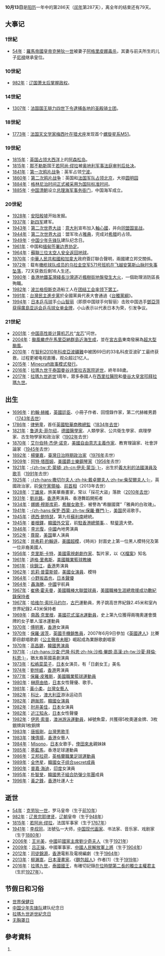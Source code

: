 **10月13日**是[阳历](../Page/阳历.md "wikilink")一年中的第286天（[闰年](../Page/闰年.md "wikilink")第287天），离全年的结束还有79天。

## 大事记

### 1世紀

  - [54年](https://zh.wikipedia.org/wiki/54年 "wikilink")：[羅馬帝國](../Page/羅馬帝國.md "wikilink")[皇帝](../Page/羅馬皇帝.md "wikilink")[克勞狄一世](../Page/克勞狄一世.md "wikilink")被妻子[阿格里皮娜毒杀](../Page/小阿格里皮娜.md "wikilink")，其妻与前夫所生的儿子[尼禄](../Page/尼禄.md "wikilink")继承皇位。

### 10世紀

  - [982年](https://zh.wikipedia.org/wiki/982年 "wikilink")：[辽国](../Page/辽朝.md "wikilink")[萧太后掌握政权](../Page/萧绰.md "wikilink")。

### 14世紀

  - [1307年](https://zh.wikipedia.org/wiki/1307年 "wikilink")：[法国国王](https://zh.wikipedia.org/wiki/法国 "wikilink")[腓力四世下令逮捕各地的](../Page/腓力四世_\(法兰西\).md "wikilink")[圣殿骑士团](../Page/圣殿骑士团.md "wikilink")。

### 18世紀

  - [1773年](../Page/1773年.md "wikilink")：[法国天文学家](https://zh.wikipedia.org/wiki/法国 "wikilink")[梅西叶在](../Page/夏尔·梅西耶.md "wikilink")[猎犬座](../Page/猎犬座.md "wikilink")发现首个[螺旋星系](../Page/螺旋星系.md "wikilink")[M51](https://zh.wikipedia.org/wiki/M51 "wikilink")。

### 19世紀

  - [1815年](../Page/1815年.md "wikilink")：[英国占领](https://zh.wikipedia.org/wiki/英国 "wikilink")[大西洋](../Page/大西洋.md "wikilink")上的[阿森松岛](../Page/阿森松岛.md "wikilink")。
  - [1815年](../Page/1815年.md "wikilink")：[那不勒斯](../Page/那不勒斯.md "wikilink")国王[若阿尚·缪拉](../Page/若阿尚·缪拉.md "wikilink")被[奥地利军事法庭审判后处决](https://zh.wikipedia.org/wiki/奥地利 "wikilink")。
  - [1841年](https://zh.wikipedia.org/wiki/1841年 "wikilink")：[第一次鸦片战争](../Page/第一次鸦片战争.md "wikilink")：英军占领[宁波](../Page/宁波市.md "wikilink")。
  - [1860年](../Page/1860年.md "wikilink")：[第二次鸦片战争](../Page/第二次鸦片战争.md "wikilink")：英国和[法国军队占领](https://zh.wikipedia.org/wiki/法国 "wikilink")[北京](../Page/北京市.md "wikilink")，大掠[圆明园](../Page/圆明园.md "wikilink")
  - [1884年](../Page/1884年.md "wikilink")：[格林尼治时间正式被采用为](../Page/格林尼治標準時間.md "wikilink")[国际标准时间](../Page/协调世界时.md "wikilink")。
  - [1885年](../Page/1885年.md "wikilink")：[中国](https://zh.wikipedia.org/wiki/中国 "wikilink")[清朝](../Page/清朝.md "wikilink")设立[总理海军事务衙门](https://zh.wikipedia.org/wiki/总理海军事务衙门 "wikilink")，中国海军成立。

### 20世紀

  - [1928年](../Page/1928年.md "wikilink")：[安阳](https://zh.wikipedia.org/wiki/安阳 "wikilink")[殷墟](../Page/殷墟.md "wikilink")开始发掘。
  - [1937年](../Page/1937年.md "wikilink")：[新四军](../Page/新四军.md "wikilink")建军。
  - [1943年](../Page/1943年.md "wikilink")：[第二次世界大战](../Page/第二次世界大战.md "wikilink")：[意大利](../Page/意大利.md "wikilink")宣布加入[軸心國](https://zh.wikipedia.org/wiki/軸心國 "wikilink")，并向[同盟国宣战](https://zh.wikipedia.org/wiki/同盟国 "wikilink")。
  - [1944年](../Page/1944年.md "wikilink")：[第二次世界大战](../Page/第二次世界大战.md "wikilink")：盟军攻占[雅典](../Page/雅典.md "wikilink")，完成对[希腊](../Page/希腊.md "wikilink")的占领。
  - [1949年](../Page/1949年.md "wikilink")：[中国少年先锋队](../Page/中国少年先锋队.md "wikilink")建队纪念日。
  - [1961年](../Page/1961年.md "wikilink")：中国和[缅甸签署边界协定](https://zh.wikipedia.org/wiki/缅甸 "wikilink")。
  - [1964年](../Page/1964年.md "wikilink")：[蘇聯三位](https://zh.wikipedia.org/wiki/蘇聯 "wikilink")[太空人安全返回](https://zh.wikipedia.org/wiki/太空人 "wikilink")[地球](../Page/地球.md "wikilink")。
  - [1970年](../Page/1970年.md "wikilink")：[中華人民共和國和](https://zh.wikipedia.org/wiki/中華人民共和國 "wikilink")[加拿大](../Page/加拿大.md "wikilink")政府簽訂聯合聲明，兩國建立邦交關係。
  - [1972年](../Page/1972年.md "wikilink")：载有[橄榄球队成员的](https://zh.wikipedia.org/wiki/橄榄球 "wikilink")[乌拉圭空军571号班机在飞越](../Page/烏拉圭空軍571號班機空難.md "wikilink")[安第斯山脉时失事坠落](https://zh.wikipedia.org/wiki/安第斯山脉 "wikilink")，72天获救后剩16人生还。
  - [1980年](../Page/1980年.md "wikilink")：[香港地鐵](../Page/香港地鐵.md "wikilink")[荃灣綫](../Page/荃灣綫.md "wikilink")[長沙灣道](../Page/長沙灣道.md "wikilink")近[楓樹街地盤發生大火](https://zh.wikipedia.org/wiki/楓樹街 "wikilink")，一個助理消防區長殉職。
  - [1982年](../Page/1982年.md "wikilink")：[波兰](https://zh.wikipedia.org/wiki/波兰 "wikilink")[格但斯克](../Page/格但斯克.md "wikilink")造船工人在[团结工会率领下罢工](../Page/團結工聯.md "wikilink")。
  - [1991年](../Page/1991年.md "wikilink")：[台灣](https://zh.wikipedia.org/wiki/台灣 "wikilink")[民主進步黨](../Page/民主進步黨.md "wikilink")於全國黨員代表大會通過《[台獨黨綱](../Page/台獨黨綱.md "wikilink")》。
  - [1994年](../Page/1994年.md "wikilink")：[日本](../Page/日本.md "wikilink")[乒乓球](../Page/乒乓球.md "wikilink")手[小山智丽](https://zh.wikipedia.org/wiki/小山智丽 "wikilink")（即原中国球手何智丽）击败中国选手[鄧亞萍获得](https://zh.wikipedia.org/wiki/鄧亞萍 "wikilink")[廣島亚运会乒乓球女单金牌](https://zh.wikipedia.org/wiki/第十二屆亞洲運動會 "wikilink")，小山表示以代表日本为荣，引发争议。

### 21世紀

  - [2001年](../Page/2001年.md "wikilink")：[中国高性能计算机芯片](https://zh.wikipedia.org/wiki/中国 "wikilink")“[龙芯](../Page/龙芯.md "wikilink")”问世。
  - [2004年](../Page/2004年.md "wikilink")：[颱風蠍虎在](https://zh.wikipedia.org/wiki/颱風蠍虎_\(2004年\) "wikilink")[馬里亞納群島近海生成](https://zh.wikipedia.org/wiki/馬里亞納群島 "wikilink")，並在[宮古島](../Page/宮古島.md "wikilink")東南發展為[超大型颱風](https://zh.wikipedia.org/wiki/超大型颱風 "wikilink")。
  - [2010年](https://zh.wikipedia.org/wiki/2010年 "wikilink")：在[智利](../Page/智利.md "wikilink")[2010年科皮亞波礦難](../Page/2010年科皮亞波礦難.md "wikilink")中被困69日的33名科皮亚波矿工最终获救，过程更被电视直播，观众超过1亿人。
  - [2015年](../Page/2015年.md "wikilink")：[Minecraft故事模式發行](https://zh.wikipedia.org/wiki/Minecraft "wikilink")。
  - [2016年](../Page/2016年.md "wikilink")：[拉瑪九世于泰国曼谷](https://zh.wikipedia.org/wiki/拉瑪九世 "wikilink")[诗里拉吉医院逝世](https://zh.wikipedia.org/wiki/诗里拉吉医院 "wikilink")，終年88歲。
  - [2017年](../Page/2017年.md "wikilink")：[拉瑪九世逝世](https://zh.wikipedia.org/wiki/拉瑪九世 "wikilink")1周年，眾多泰國人在[西里拉醫院](../Page/西里拉醫院.md "wikilink")和[曼谷大皇宮叩拜](https://zh.wikipedia.org/wiki/曼谷大皇宮 "wikilink")[拉瑪九世](https://zh.wikipedia.org/wiki/拉瑪九世 "wikilink")。

## 出生

  - [1696年](https://zh.wikipedia.org/wiki/1696年 "wikilink")：[約翰·赫維](../Page/約翰·赫維，第二代赫維男爵.md "wikilink")，[英國廷臣](https://zh.wikipedia.org/wiki/英國 "wikilink")、小冊子作者、回憶錄作家，第二代赫維男爵（[1743年去世](https://zh.wikipedia.org/wiki/1743年 "wikilink")）
  - [1786年](https://zh.wikipedia.org/wiki/1786年 "wikilink")：[律勞卑](../Page/律勞卑.md "wikilink")，首任[英國](https://zh.wikipedia.org/wiki/英國 "wikilink")[駐華商務總監](../Page/英國駐華商務總監.md "wikilink")（[1834年去世](https://zh.wikipedia.org/wiki/1834年 "wikilink")）
  - [1821年](https://zh.wikipedia.org/wiki/1821年 "wikilink")：[鲁道夫·菲尔绍](../Page/鲁道夫·菲尔绍.md "wikilink")，[德國醫學家](https://zh.wikipedia.org/wiki/德國 "wikilink")、人類學家、公共衛生學家、病理學家、古生物學家和政治家（[1902年](../Page/1902年.md "wikilink")去世）
  - [1870年](https://zh.wikipedia.org/wiki/1870年 "wikilink")：[艾尔伯特·杰伊·诺克](../Page/艾尔伯特·杰伊·诺克.md "wikilink")，[美國自由意志主義作家](https://zh.wikipedia.org/wiki/美國 "wikilink")、教育理論家、社會評論家（[1945年](../Page/1945年.md "wikilink")去世）
  - [1892年](../Page/1892年.md "wikilink")：[楊肇嘉](../Page/楊肇嘉.md "wikilink")，[臺灣日治時期政治家](https://zh.wikipedia.org/wiki/臺灣日治時期 "wikilink")（[1976年](../Page/1976年.md "wikilink")去世）
  - [1909年](../Page/1909年.md "wikilink")：[阿特·塔图姆](../Page/阿特·塔图姆.md "wikilink")，[美國爵士樂鋼琴家](https://zh.wikipedia.org/wiki/美國 "wikilink")（[1956年](../Page/1956年.md "wikilink")去世）
  - [1921年](../Page/1921年.md "wikilink")：[-{zh-tw:尤·蒙頓; zh-cn:伊夫·蒙当; }-](../Page/伊夫·蒙当.md "wikilink")，出生於[義大利的](https://zh.wikipedia.org/wiki/義大利 "wikilink")[法國演員及歌手](https://zh.wikipedia.org/wiki/法國 "wikilink")（[1991年](../Page/1991年.md "wikilink")去世）
  - [1925年](../Page/1925年.md "wikilink")：[-{zh-hans:撒切尔夫人;zh-hk:戴卓爾夫人;zh-tw:柴契爾夫人;}-](https://zh.wikipedia.org/wiki/玛格利特·撒切尔 "wikilink")，英國政治家，前[保守黨領袖](https://zh.wikipedia.org/wiki/保守黨 "wikilink")、[前首相](../Page/英国首相.md "wikilink")（2013年去世）
  - [1928年](../Page/1928年.md "wikilink")：[丁雄泉](../Page/丁雄泉.md "wikilink")，旅美華裔畫家，常以「採花大盜」落款（[2010年去世](https://zh.wikipedia.org/wiki/2010年 "wikilink")）
  - [1931年](../Page/1931年.md "wikilink")：[劉兆銘](../Page/劉兆銘.md "wikilink")，[香港](../Page/香港.md "wikilink")男演員、香港舞蹈開拓者
  - [1934年](../Page/1934年.md "wikilink")：[娜娜·穆斯库莉](../Page/娜娜·穆斯库莉.md "wikilink")，[希臘女歌手](https://zh.wikipedia.org/wiki/希臘 "wikilink")，被譽為“希臘國寶”「雅典的白玫瑰」。
  - [1941年](../Page/1941年.md "wikilink")：[-{zh-hans:保罗·西蒙; zh-tw:保羅·賽門;}-](../Page/保罗·西蒙.md "wikilink")，[美国](../Page/美国.md "wikilink")民谣歌手。
  - [1945年](../Page/1945年.md "wikilink")：[德西·鲍特瑟](../Page/德西·鲍特瑟.md "wikilink")，第九任[蘇利南](../Page/蘇利南.md "wikilink")總統。
  - [1945年](../Page/1945年.md "wikilink")：[姜根鐸](../Page/姜根鐸.md "wikilink")，[韓國外交官](https://zh.wikipedia.org/wiki/韓國 "wikilink")，前[駐香港總領事](../Page/大韓民國駐香港總領事館.md "wikilink")、、駐[斐濟](../Page/斐濟.md "wikilink")大使。
  - [1946年](../Page/1946年.md "wikilink")：[李光復](https://zh.wikipedia.org/wiki/李光復 "wikilink")，[中國](../Page/中國.md "wikilink")內地男演員
  - [1952年](../Page/1952年.md "wikilink")：[尊龍](../Page/尊龍.md "wikilink")，[美国](../Page/美国.md "wikilink")華人演員
  - [1952年](../Page/1952年.md "wikilink")：[貝弗莉·約翰遜](../Page/貝弗莉·約翰遜.md "wikilink")，[美國超模](https://zh.wikipedia.org/wiki/美國 "wikilink")，《時尚》封面史上第一位黑人模特兒及第一位非裔美國人
  - [1956年](../Page/1956年.md "wikilink")：[克里斯·卡特](https://zh.wikipedia.org/wiki/克里斯·卡特 "wikilink")，[美國電視劇劇作家](https://zh.wikipedia.org/wiki/美國 "wikilink")、製片家，以《[X檔案](https://zh.wikipedia.org/wiki/X檔案 "wikilink")》知名
  - [1961年](../Page/1961年.md "wikilink")：[道格·里弗斯](https://zh.wikipedia.org/wiki/道格·里弗斯 "wikilink")，[美國職業籃球教練](https://zh.wikipedia.org/wiki/美國 "wikilink")
  - [1961年](../Page/1961年.md "wikilink")：[徐錦江](../Page/徐錦江.md "wikilink")，[香港](../Page/香港.md "wikilink")男演員
  - [1962年](../Page/1962年.md "wikilink")：[凯莉·普雷斯顿](../Page/凯莉·普雷斯顿.md "wikilink")，[美國女演員](https://zh.wikipedia.org/wiki/美國 "wikilink")、模特
  - [1964年](../Page/1964年.md "wikilink")：[小野坂昌也](../Page/小野坂昌也.md "wikilink")，[日本](../Page/日本.md "wikilink")[聲優](https://zh.wikipedia.org/wiki/日本配音員 "wikilink")
  - [1964年](../Page/1964年.md "wikilink")：[聶海勝](https://zh.wikipedia.org/wiki/聶海勝 "wikilink")，[中國](../Page/中國.md "wikilink")宇航員
  - [1967年](../Page/1967年.md "wikilink")：[崔佛·霍夫曼](../Page/崔佛·霍夫曼.md "wikilink")，[美國職棒大聯盟球員](https://zh.wikipedia.org/wiki/美國職棒大聯盟 "wikilink")，[美國職棒生涯總救援成功數紀錄保持者](https://zh.wikipedia.org/wiki/美國 "wikilink")
  - [1967年](../Page/1967年.md "wikilink")：[哈维尔·索托马约尔](../Page/哈维尔·索托马约尔.md "wikilink")，[古巴](../Page/古巴.md "wikilink")運動員，男子跳高世界紀錄2.45米和室內世界紀錄2.43米保持者
  - [1969年](../Page/1969年.md "wikilink")：[南茜·克里根](../Page/南茜·克里根.md "wikilink")，[美國花式溜冰運動員](https://zh.wikipedia.org/wiki/美國 "wikilink")，史上第九位獲得兩塊奧運會獎牌的女子單人溜冰運動員
  - [1970年](../Page/1970年.md "wikilink")：[傅明憲](../Page/傅明憲.md "wikilink")，[香港](../Page/香港.md "wikilink")女演員
  - [1970年](../Page/1970年.md "wikilink")：[保羅·波茨](../Page/保羅·波茨.md "wikilink")，[英國手機銷售員](https://zh.wikipedia.org/wiki/英國 "wikilink")，2007年6月9日參加《[英國達人](https://zh.wikipedia.org/wiki/英國達人 "wikilink")》比賽節目獻唱歌劇《[公主徹夜未眠](../Page/公主徹夜未眠.md "wikilink")》崛起成為業餘歌劇唱家
  - [1970年](../Page/1970年.md "wikilink")：[高昌錫](../Page/高昌錫.md "wikilink")，[韓國男演員](https://zh.wikipedia.org/wiki/韓國 "wikilink")
  - [1971年](../Page/1971年.md "wikilink")：[-{zh-hans:沙查·巴隆·科恩;zh-hk:沙格·畢朗·高漢;zh-tw:沙夏·拜倫·科恩;}-](../Page/沙查·巴隆·科恩.md "wikilink")，猶太裔英國喜劇演員
  - [1973年](../Page/1973年.md "wikilink")：[松嶋菜菜子](../Page/松嶋菜菜子.md "wikilink")，[日本](../Page/日本.md "wikilink")女演员，有「日劇女王」美名
  - [1974年](../Page/1974年.md "wikilink")：[劉愷威](../Page/劉愷威.md "wikilink")，[香港](../Page/香港.md "wikilink")男演員
  - [1977年](../Page/1977年.md "wikilink")：[保羅·皮雅斯](https://zh.wikipedia.org/wiki/保罗·皮尔斯 "wikilink")，[美國職業籃球運動員](https://zh.wikipedia.org/wiki/美國 "wikilink")
  - [1980年](../Page/1980年.md "wikilink")：[榊原由依](../Page/榊原由依.md "wikilink")，[日本](../Page/日本.md "wikilink")女性聲優、歌手。
  - [1981年](../Page/1981年.md "wikilink")：[黃小柔](../Page/黃小柔.md "wikilink")，[台灣女藝人](https://zh.wikipedia.org/wiki/台灣 "wikilink")
  - [1982年](../Page/1982年.md "wikilink")：[科比](https://zh.wikipedia.org/wiki/伊恩·詹姆斯·索普 "wikilink")，[澳大利亚](../Page/澳大利亚.md "wikilink")游泳运动员
  - [1982年](../Page/1982年.md "wikilink")：[趙胤熙](../Page/趙胤熙.md "wikilink")，[韓國女演員](https://zh.wikipedia.org/wiki/韓國 "wikilink")
  - [1982年](../Page/1982年.md "wikilink")：[肘井美佳](../Page/肘井美佳.md "wikilink")，[日本](../Page/日本.md "wikilink")女演員
  - [1982年](../Page/1982年.md "wikilink")：[近江知永](../Page/近江知永.md "wikilink")，[日本](../Page/日本.md "wikilink")女性聲優
  - [1982年](../Page/1982年.md "wikilink")：[伊恩·索普](../Page/伊恩·索普.md "wikilink")，[澳洲游泳運動員](https://zh.wikipedia.org/wiki/澳洲 "wikilink")，綽號魚雷，共獲得5枚奧運金牌、3枚銀牌與1枚銅牌
  - [1983年](../Page/1983年.md "wikilink")：[唐振剛](../Page/唐振剛.md "wikilink")，[台灣男歌手](https://zh.wikipedia.org/wiki/台灣 "wikilink")
  - [1983年](../Page/1983年.md "wikilink")：[陳倩揚](../Page/陳倩揚.md "wikilink")，[香港](../Page/香港.md "wikilink")女藝人
  - [1984年](../Page/1984年.md "wikilink")：[Misono](../Page/Misono.md "wikilink")，[日本](../Page/日本.md "wikilink")女歌手，[倖田來未](../Page/倖田來未.md "wikilink")親妹妹
  - [1985年](../Page/1985年.md "wikilink")：[基藍馬](https://zh.wikipedia.org/wiki/基藍馬 "wikilink")，香港足球運動員
  - [1986年](../Page/1986年.md "wikilink")：[艾邦拉荷](https://zh.wikipedia.org/wiki/加布里埃尔·阿格邦拉霍 "wikilink")，[英格蘭職業足球運動員](https://zh.wikipedia.org/wiki/英格蘭 "wikilink")
  - [1989年](../Page/1989年.md "wikilink")：[全烋星](../Page/全烋星.md "wikilink")，[韓國女子组合](https://zh.wikipedia.org/wiki/韓國 "wikilink")[secret成員](https://zh.wikipedia.org/wiki/secret "wikilink")
  - [1990年](../Page/1990年.md "wikilink")：[普嘉·海迪](../Page/普嘉·海迪.md "wikilink")，[印度](../Page/印度.md "wikilink")女演員
  - [1995年](../Page/1995年.md "wikilink")：[朴智旻](../Page/朴智旻.md "wikilink")，[韓國男子組合](https://zh.wikipedia.org/wiki/韓國 "wikilink")[防彈少年團](../Page/防彈少年團.md "wikilink")成員
  - [1996年](../Page/1996年.md "wikilink")：[黃之鋒](../Page/黃之鋒.md "wikilink")，[香港](../Page/香港.md "wikilink")社運人士

## 逝世

  - [54年](https://zh.wikipedia.org/wiki/54年 "wikilink")：[克劳狄一世](https://zh.wikipedia.org/wiki/克劳狄一世 "wikilink")，罗马皇帝（生于[前10年](https://zh.wikipedia.org/wiki/前10年 "wikilink")）
  - [982年](https://zh.wikipedia.org/wiki/982年 "wikilink")：[辽景宗耶律贤](https://zh.wikipedia.org/wiki/辽景宗 "wikilink")，[辽朝](../Page/辽朝.md "wikilink")皇帝（生于[948年](https://zh.wikipedia.org/wiki/948年 "wikilink")）
  - [1815年](../Page/1815年.md "wikilink")：[若阿尚·缪拉](../Page/若阿尚·缪拉.md "wikilink")，法国军事家（生于[1767年](https://zh.wikipedia.org/wiki/1767年 "wikilink")）
  - [1941年](../Page/1941年.md "wikilink")：[李叔同](../Page/李叔同.md "wikilink")，法號弘一大师，[中国现代画家](https://zh.wikipedia.org/wiki/中国 "wikilink")、书法家、音乐家、戏剧家（生于[1880年](https://zh.wikipedia.org/wiki/1880年 "wikilink")）
  - [2006年](../Page/2006年.md "wikilink")：[王光美](../Page/王光美.md "wikilink")，[中國](../Page/中國.md "wikilink")前[國家主席](https://zh.wikipedia.org/wiki/中華人民共和國主席 "wikilink")[劉少奇夫人](https://zh.wikipedia.org/wiki/劉少奇 "wikilink")（生于[1921年](../Page/1921年.md "wikilink")）
  - [2009年](../Page/2009年.md "wikilink")：[吕正操](../Page/吕正操.md "wikilink")，中國軍事家、[中國人民解放軍上將](https://zh.wikipedia.org/wiki/中國人民解放軍上將 "wikilink")（生于[1904年](../Page/1904年.md "wikilink")）
  - [2012年](../Page/2012年.md "wikilink")：[司徒錦源](../Page/司徒錦源.md "wikilink")，[香港](../Page/香港.md "wikilink")電影及電視編劇（生于[1964年](../Page/1964年.md "wikilink")）
  - [2013年](../Page/2013年.md "wikilink")：[柳瀨嵩](../Page/柳瀨嵩.md "wikilink")，[日本](../Page/日本.md "wikilink")[漫畫家](https://zh.wikipedia.org/wiki/漫畫家 "wikilink")、《[麵包超人](../Page/麵包超人.md "wikilink")》作者\[1\]（生于[1919年](../Page/1919年.md "wikilink")）
  - [2016年](../Page/2016年.md "wikilink")：[拉瑪九世](https://zh.wikipedia.org/wiki/拉瑪九世 "wikilink")，[泰國國王](https://zh.wikipedia.org/wiki/泰國 "wikilink")，有確切記錄[在位時間第二長的獨立主權君主](https://zh.wikipedia.org/wiki/在位時間最長的君主列表 "wikilink")（生於[1927年](../Page/1927年.md "wikilink")）。

## 节假日和习俗

  - [世界保健日](https://zh.wikipedia.org/wiki/世界保健日 "wikilink")
  - [中国少年先锋队](../Page/中国少年先锋队.md "wikilink")建队纪念日
  - [拉瑪九世逝世紀念日](https://zh.wikipedia.org/wiki/拉瑪九世 "wikilink")
  - [无胸罩日](https://zh.wikipedia.org/wiki/无胸罩日 "wikilink")

## 參考資料

1.